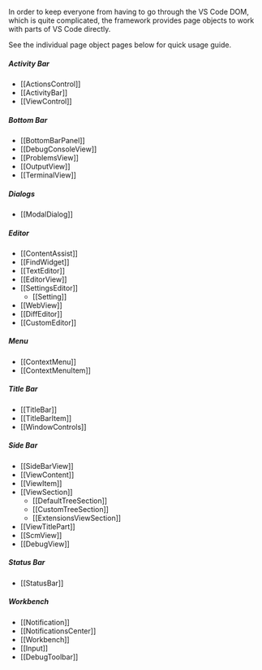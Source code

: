 In order to keep everyone from having to go through the VS Code DOM, which is quite complicated, the framework provides page objects to work with parts of VS Code directly.

See the individual page object pages below for quick usage guide.

##### Activity Bar

- [[ActionsControl]]
- [[ActivityBar]]
- [[ViewControl]]

##### Bottom Bar

- [[BottomBarPanel]]
- [[DebugConsoleView]]
- [[ProblemsView]]
- [[OutputView]]
- [[TerminalView]]

##### Dialogs

- [[ModalDialog]]

##### Editor

- [[ContentAssist]]
- [[FindWidget]]
- [[TextEditor]]
- [[EditorView]]
- [[SettingsEditor]]
  - [[Setting]]
- [[WebView]]
- [[DiffEditor]]
- [[CustomEditor]]

##### Menu

- [[ContextMenu]]
- [[ContextMenuItem]]

##### Title Bar

- [[TitleBar]]
- [[TitleBarItem]]
- [[WindowControls]]

##### Side Bar

- [[SideBarView]]
- [[ViewContent]]
- [[ViewItem]]
- [[ViewSection]]
  - [[DefaultTreeSection]]
  - [[CustomTreeSection]]
  - [[ExtensionsViewSection]]
- [[ViewTitlePart]]
- [[ScmView]]
- [[DebugView]]

##### Status Bar

- [[StatusBar]]

##### Workbench

- [[Notification]]
- [[NotificationsCenter]]
- [[Workbench]]
- [[Input]]
- [[DebugToolbar]]

